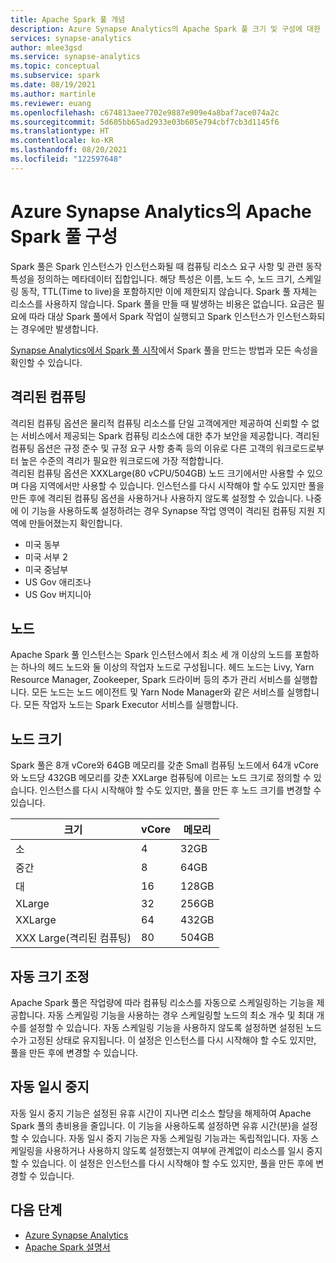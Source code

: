 ```yaml
---
title: Apache Spark 풀 개념
description: Azure Synapse Analytics의 Apache Spark 풀 크기 및 구성에 대한 소개입니다.
services: synapse-analytics
author: mlee3gsd
ms.service: synapse-analytics
ms.topic: conceptual
ms.subservice: spark
ms.date: 08/19/2021
ms.author: martinle
ms.reviewer: euang
ms.openlocfilehash: c674813aee7702e9887e909e4a8baf7ace074a2c
ms.sourcegitcommit: 5d605bb65ad2933e03b605e794cbf7cb3d1145f6
ms.translationtype: HT
ms.contentlocale: ko-KR
ms.lasthandoff: 08/20/2021
ms.locfileid: "122597648"
---
```

# <a name="apache-spark-pool-configurations-in-azure-synapse-analytics"></a>Azure Synapse Analytics의 Apache Spark 풀 구성

Spark 풀은 Spark 인스턴스가 인스턴스화될 때 컴퓨팅 리소스 요구 사항 및 관련 동작 특성을 정의하는 메타데이터 집합입니다. 해당 특성은 이름, 노드 수, 노드 크기, 스케일링 동작, TTL(Time to live)을 포함하지만 이에 제한되지 않습니다. Spark 풀 자체는 리소스를 사용하지 않습니다. Spark 풀을 만들 때 발생하는 비용은 없습니다. 요금은 필요에 따라 대상 Spark 풀에서 Spark 작업이 실행되고 Spark 인스턴스가 인스턴스화되는 경우에만 발생합니다.

[Synapse Analytics에서 Spark 풀 시작](../quickstart-create-apache-spark-pool-portal.md)에서 Spark 풀을 만드는 방법과 모든 속성을 확인할 수 있습니다.

## <a name="isolated-compute"></a>격리된 컴퓨팅

격리된 컴퓨팅 옵션은 물리적 컴퓨팅 리소스를 단일 고객에게만 제공하여 신뢰할 수 없는 서비스에서 제공되는 Spark 컴퓨팅 리소스에 대한 추가 보안을 제공합니다.
격리된 컴퓨팅 옵션은 규정 준수 및 규정 요구 사항 충족 등의 이유로 다른 고객의 워크로드로부터 높은 수준의 격리가 필요한 워크로드에 가장 적합합니다.  
격리된 컴퓨팅 옵션은 XXXLarge(80 vCPU/504GB) 노드 크기에서만 사용할 수 있으며 다음 지역에서만 사용할 수 있습니다.  인스턴스를 다시 시작해야 할 수도 있지만 풀을 만든 후에 격리된 컴퓨팅 옵션을 사용하거나 사용하지 않도록 설정할 수 있습니다.  나중에 이 기능을 사용하도록 설정하려는 경우 Synapse 작업 영역이 격리된 컴퓨팅 지원 지역에 만들어졌는지 확인합니다.

* 미국 동부
* 미국 서부 2
* 미국 중남부
* US Gov 애리조나
* US Gov 버지니아

## <a name="nodes"></a>노드

Apache Spark 풀 인스턴스는 Spark 인스턴스에서 최소 세 개 이상의 노드를 포함하는 하나의 헤드 노드와 둘 이상의 작업자 노드로 구성됩니다.  헤드 노드는 Livy, Yarn Resource Manager, Zookeeper, Spark 드라이버 등의 추가 관리 서비스를 실행합니다.  모든 노드는 노드 에이전트 및 Yarn Node Manager와 같은 서비스를 실행합니다. 모든 작업자 노드는 Spark Executor 서비스를 실행합니다.

## <a name="node-sizes"></a>노드 크기

Spark 풀은 8개 vCore와 64GB 메모리를 갖춘 Small 컴퓨팅 노드에서 64개 vCore와 노드당 432GB 메모리를 갖춘 XXLarge 컴퓨팅에 이르는 노드 크기로 정의할 수 있습니다. 인스턴스를 다시 시작해야 할 수도 있지만, 풀을 만든 후 노드 크기를 변경할 수 있습니다.

|크기 | vCore | 메모리|
|-----|------|-------|
|소|4|32GB|
|중간|8|64GB|
|대|16|128GB|
|XLarge|32|256GB|
|XXLarge|64|432GB|
|XXX Large(격리된 컴퓨팅)|80|504GB|

## <a name="autoscale"></a>자동 크기 조정

Apache Spark 풀은 작업량에 따라 컴퓨팅 리소스를 자동으로 스케일링하는 기능을 제공합니다.  자동 스케일링 기능을 사용하는 경우 스케일링할 노드의 최소 개수 및 최대 개수를 설정할 수 있습니다.
자동 스케일링 기능을 사용하지 않도록 설정하면 설정된 노드 수가 고정된 상태로 유지됩니다.  이 설정은 인스턴스를 다시 시작해야 할 수도 있지만, 풀을 만든 후에 변경할 수 있습니다.

## <a name="automatic-pause"></a>자동 일시 중지

자동 일시 중지 기능은 설정된 유휴 시간이 지나면 리소스 할당을 해제하여 Apache Spark 풀의 총비용을 줄입니다.  이 기능을 사용하도록 설정하면 유휴 시간(분)을 설정할 수 있습니다.  자동 일시 중지 기능은 자동 스케일링 기능과는 독립적입니다. 자동 스케일링을 사용하거나 사용하지 않도록 설정했는지 여부에 관계없이 리소스를 일시 중지할 수 있습니다.  이 설정은 인스턴스를 다시 시작해야 할 수도 있지만, 풀을 만든 후에 변경할 수 있습니다.

## <a name="next-steps"></a>다음 단계

* [Azure Synapse Analytics](../index.yml)
* [Apache Spark 설명서](https://spark.apache.org/docs/2.4.5/)